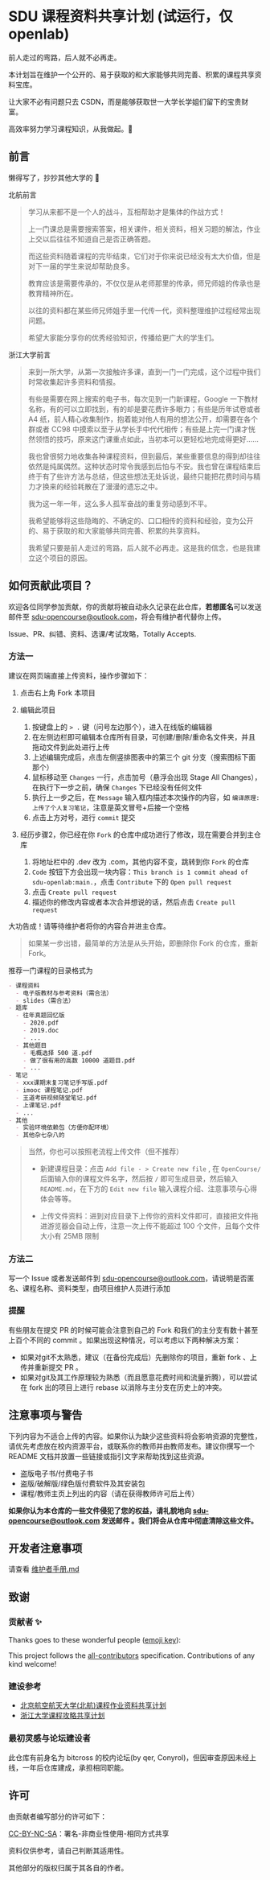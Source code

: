 # SDU 课程资料共享计划 (试运行，仅 openlab)
<!-- ALL-CONTRIBUTORS-BADGE:START - Do not remove or modify this section -->
<!-- [![All Contributors](https://img.shields.io/badge/all_contributors-0-orange.svg?style=flat-square)](#contributors-) -->
<!-- ALL-CONTRIBUTORS-BADGE:END -->

前人走过的弯路，后人就不必再走。

本计划旨在维护一个公开的、易于获取的和大家能够共同完善、积累的课程共享资料宝库。

让大家不必有问题只去 CSDN，而是能够获取世一大学长学姐们留下的宝贵财富。

高效率努力学习课程知识，从我做起。🤭

## 前言

懒得写了，抄抄其他大学的 💪

北航前言
> 学习从来都不是一个人的战斗，互相帮助才是集体的作战方式！
>
> 上一门课总是需要搜索答案，相关课件，相关资料，相关习题的解法，作业上交以后往往不知道自己是否正确答题。
>
> 而这些资料随着课程的完毕结束，它们对于你来说已经没有太大价值，但是对下一届的学生来说却帮助良多。
>
> 教育应该是需要传承的，不仅仅是从老师那里的传承，师兄师姐的传承也是教育精神所在。
>
> 以往的资料都在某些师兄师姐手里一代传一代，资料整理维护过程经常出现问题。
>
> 希望大家能分享你的优秀经验知识，传播给更广大的学生们。

浙江大学前言
>
> 来到一所大学，从第一次接触许多课，直到一门一门完成，这个过程中我们时常收集起许多资料和情报。
>
> 有些是需要在网上搜索的电子书，每次见到一门新课程，Google 一下教材名称，有的可以立即找到，有的却是要花费许多眼力；有些是历年试卷或者 A4 纸，前人精心收集制作，抱着能对他人有用的想法公开，却需要在各个群或者 CC98 中摸索以至于从学长手中代代相传；有些是上完一门课才恍然领悟的技巧，原来这门课重点如此，当初本可以更轻松地完成得更好……
>
> 我也曾很努力地收集各种课程资料，但到最后，某些重要信息的得到却往往依然是纯属偶然。这种状态时常令我感到后怕与不安。我也曾在课程结束后终于有了些许方法与总结，但这些想法无处诉说，最终只能把花费时间与精力才换来的经验耗散在了漫漫的遗忘之中。
>
> 我为这一年一年，这么多人孤军奋战的重复劳动感到不平。
>
> 我希望能够将这些隐晦的、不确定的、口口相传的资料和经验，变为公开的、易于获取的和大家能够共同完善、积累的共享资料。
>
> 我希望只要是前人走过的弯路，后人就不必再走。这是我的信念，也是我建立这个项目的原因。

## 如何贡献此项目？

欢迎各位同学参加贡献，你的贡献将被自动永久记录在此仓库，**若想匿名**可以发送邮件至 sdu-opencourse@outlook.com，将会有维护者代替你上传。

Issue、PR、纠错、资料、选课/考试攻略，Totally Accepts.

### 方法一

建议在网页端直接上传资料，操作步骤如下：

1. 点击右上角 Fork 本项目

2. 编辑此项目
    1. 按键盘上的 `> .` 键（问号左边那个），进入在线版的编辑器
    2. 在左侧边栏即可编辑本仓库所有目录，可创建/删除/重命名文件夹，并且拖动文件到此处进行上传
    3. 上述编辑完成后，点击左侧竖排图表中的第三个 git 分支（搜索图标下面那个）
    4. 鼠标移动至 `Changes` 一行，点击加号（悬浮会出现 Stage All Changes），在执行下一步之前，确保 `Changes` 下已经没有任何文件
    5. 执行上一步之后，在 `Message` 输入框内描述本次操作的内容，如 `编译原理: 上传了个人复习笔记`，注意是英文冒号+后接一个空格
    6. 点击上方对号，进行 `commit` 提交
3. 经历步骤2，你已经在你 `Fork` 的仓库中成功进行了修改，现在需要合并到主仓库
    1. 将地址栏中的 .dev 改为 .com，其他内容不变，跳转到你 `Fork` 的仓库
    2. `Code` 按钮下方会出现一块内容：`This branch is 1 commit ahead of sdu-openlab:main.`，点击 `Contribute` 下的 `Open pull request`
    3. 点击 `Create pull request`
    4. 描述你的修改内容或者本次合并想说的话，然后点击 `Create pull request`

大功告成！请等待维护者将你的内容合并进主仓库。

> 如果某一步出错，最简单的方法是从头开始，即删除你 Fork 的仓库，重新 Fork。

推荐一门课程的目录格式为

```markdown
- 课程资料
  - 电子版教材与参考资料（需合法）
  - slides（需合法）
- 题库
  - 往年真题回忆版
    - 2020.pdf
    - 2019.doc
    - ...
  - 其他题目
    - 毛概选择 500 道.pdf
    - 做了很有用的高数 10000 道题目.pdf
    - ...
- 笔记
  - xxx课期末复习笔记手写版.pdf
  - imooc 课程笔记.pdf
  - 王道考研视频随堂笔记.pdf
  - 上课笔记.pdf
  - ...
- 其他
  - 实验环境依赖包（方便你配环境）
  - 其他杂七杂八的
```

> 当然，你也可以按照老流程上传文件（但不推荐）
>
> - 新建课程目录：点击 `Add file - > Create new file` , 在 `OpenCourse/` 后面输入你的课程文件名字，然后按 `/` 即可生成目录，然后输入 `README.md`，在下方的 `Edit new file` 输入课程介绍、注意事项与心得体会等等。
>
> - 上传文件资料：进到对应目录下上传你的资料文件即可，直接把文件拖进游览器会自动上传，注意一次上传不能超过 100 个文件，且每个文件大小有 25MB 限制

### 方法二

写一个 Issue 或者发送邮件到 sdu-opencourse@outlook.com，请说明是否匿名、课程名称、资料类型，由项目维护人员进行添加

### 提醒

有些朋友在提交 PR 的时候可能会注意到自己的 Fork 和我们的主分支有数十甚至上百个不同的 commit 。如果出现这种情况，可以考虑以下两种解决方案：

- 如果对git不太熟悉，建议（在备份完成后）先删除你的项目，重新 fork 、上传并重新提交 PR 。
- 如果对git及其工作原理较为熟悉（而且愿意花费时间和流量折腾），可以尝试在 fork 出的项目上进行 rebase 以消除与主分支在历史上的冲突。

## 注意事项与警告

下列内容为不适合上传的内容。如果你认为缺少这些资料将会影响资源的完整性，请优先考虑放在校内资源平台，或联系你的教师并由教师发布。建议你撰写一个 README 文档并放置一些链接或指引文字来帮助找到这些资源。

- 盗版电子书/付费电子书
- 盗版/破解版/绿色版付费软件及其安装包
- 课程/教师主页上列出的内容（请在获得教师许可后上传）

**如果你认为本仓库的一些文件侵犯了您的权益，请礼貌地向 sdu-opencourse@outlook.com 发送邮件 。我们将会从仓库中彻底清除这些文件。**

## 开发者注意事项

请查看 [维护者手册.md](/维护者手册.md)

## 致谢

### 贡献者 ✨

Thanks goes to these wonderful people ([emoji key](https://allcontributors.org/docs/en/emoji-key)):

<!-- ALL-CONTRIBUTORS-LIST:START - Do not remove or modify this section -->
<!-- prettier-ignore-start -->
<!-- markdownlint-disable -->
<!-- markdownlint-restore -->
<!-- prettier-ignore-end -->

<!-- ALL-CONTRIBUTORS-LIST:END -->

This project follows the [all-contributors](https://github.com/all-contributors/all-contributors) specification. Contributions of any kind welcome!

### 建设参考

- [北京航空航天大学(北航)课程作业资料共享计划](https://github.com/TheBloodthirster/BUAA_Course_Sharing)
- [浙江大学课程攻略共享计划](https://github.com/QSCTech/zju-icicles)

### 最初灵感与论坛建设者

此仓库有前身名为 bitcross 的校内论坛(by qer, Conyrol)，但因审查原因未经上线，一年后仓库建成，承担相同职能。

## 许可

由贡献者编写部分的许可如下：

[CC-BY-NC-SA](https://creativecommons.org/licenses/by-nc-sa/4.0/deed.zh)：署名-非商业性使用-相同方式共享

资料仅供参考，请自己判断其适用性。

其他部分的版权归属于其各自的作者。
